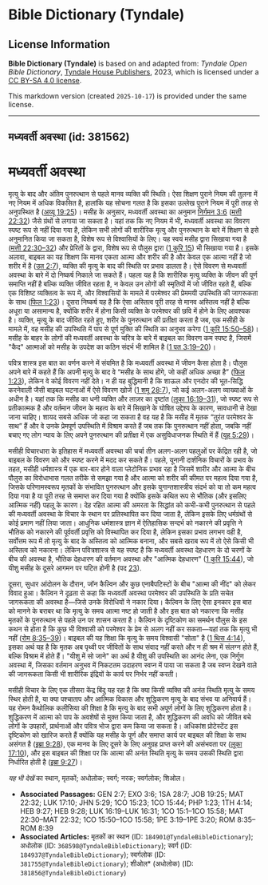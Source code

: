# Bible Dictionary (Tyndale)

## License Information

**Bible Dictionary (Tyndale)** is based on and adapted from: _Tyndale Open Bible Dictionary_, [Tyndale House Publishers](https://tyndaleopenresources.com/), 2023, which is licensed under a [CC BY-SA 4.0 license](https://creativecommons.org/licenses/by-sa/4.0/legalcode.en).

This markdown version (created `2025-10-17`) is provided under the same license.



--------------------------------

## मध्यवर्ती अवस्था (id: 381562)

मध्यवर्ती अवस्था
================

मृत्यु के बाद और अंतिम पुनरुत्थान से पहले मानव व्यक्ति की स्थिति। ऐसा शिक्षण पुराने नियम की तुलना में नए नियम में अधिक विकसित है, हालांकि यह सोचना गलत है कि इसका उल्लेख पुराने नियम में पूरी तरह से अनुपस्थित है ([अय्यू 19:25](https://ref.ly/Job19:25))। मसीह के अनुसार, मध्यवर्ती अवस्था का अनुमान [निर्गमन 3:6](https://ref.ly/Exod3:6) ([मत्ती 22:32](https://ref.ly/Matt22:32)) जैसे ग्रंथों से लगाया जा सकता है। यहां तक कि नए नियम में भी, मध्यवर्ती अवस्था का विवरण स्पष्ट रूप से नहीं दिया गया है, लेकिन सभी लोगों की शारीरिक मृत्यु और पुनरुत्थान के बारे में शिक्षण से इसे अनुमानित किया जा सकता है, विशेष रूप से विश्वासियों के लिए। यह स्वयं मसीह द्वारा सिखाया गया है ([मत्ती 22:30–32](https://ref.ly/Matt22:30-Matt22:32)) और प्रेरितों के द्वारा, विशेष रूप से पौलुस द्वारा ([1 कुरि 15](https://ref.ly/1Cor15:1-1Cor15:58)) भी सिखाया गया है। इसके अलावा, बाइबल का यह शिक्षण कि मानव एकता आत्मा और शरीर की है और केवल एक आत्मा नहीं है जो शरीर में है ([उत 2:7](https://ref.ly/Gen2:7)), व्यक्ति की मृत्यु के बाद की स्थिति पर प्रभाव डालता है। ऐसे विवरण से मध्यवर्ती अवस्था के बारे में दो निष्कर्ष निकाले जा सकते हैं। पहला यह है कि शारीरिक मृत्यु व्यक्ति के जीवन की पूर्ण समाप्ति नहीं है बल्कि व्यक्ति जीवित रहता है, न केवल उन लोगों की स्मृतियों में जो जीवित रहते हैं, बल्कि एक विशिष्ट व्यक्तित्व के रूप में, और विश्वासियों के मामले में परमेश्वर की प्रेममयी उपस्थिति की जागरूकता के साथ ([फिल 1:23](https://ref.ly/Phil1:23))। दूसरा निष्कर्ष यह है कि ऐसा अस्तित्व पूरी तरह से मानव अस्तित्व नहीं है बल्कि अधूरा या असामान्य है, क्योंकि शरीर में होना किसी व्यक्ति के परमेश्वर की छवि में होने के लिए आवश्यक है। व्यक्ति, मृत्यु के बाद जीवित रहते हुए, शरीर के पुनरुत्थान की प्रतीक्षा करता है जब, एक मसीही के मामले में, वह मसीह की उपस्थिति में पाप से पूर्ण मुक्ति की स्थिति का अनुभव करेगा ([1 कुरि 15:50–58](https://ref.ly/1Cor15:50-1Cor15:58))। मसीह के बाहर के लोगों की मध्यवर्ती अवस्था के चरित्र के बारे में बाइबल का विवरण कम स्पष्ट है, जिसमें "कैद" आत्माओं को मसीह के उपदेश का कठिन संदर्भ भी शामिल है ([1 पत 3:19–20](https://ref.ly/1Pet3:19-1Pet3:20))।

पवित्र शास्त्र इस बात का वर्णन करने में संयमित है कि मध्यवर्ती अवस्था में जीवन कैसा होता है। पौलुस अपने बारे में कहते हैं कि अपनी मृत्यु के बाद वे “मसीह के साथ होंगे, जो कहीं अधिक अच्छा है” ([फिल 1:23](https://ref.ly/Phil1:23)), लेकिन वे कोई विवरण नहीं देते। न ही यह बुद्धिमानी है कि शाऊल और एनदोर की भूत\-सिद्धि करनेवाली जैसी बाइबल घटनाओं में ऐसे विवरण खोजें ([1 शमू 28:7](https://ref.ly/1Sam28:7)), जो कई अलग\-अलग व्याख्याओं के अधीन है। यहां तक कि मसीह का धनी व्यक्ति और लाज़र का दृष्टांत ([लूका 16:19–31](https://ref.ly/Luke16:19-Luke16:31)), जो स्पष्ट रूप से प्रतीकात्मक है और वर्तमान जीवन के महत्व के बारे में सिखाने के घोषित उद्देश्य के कारण, सावधानी से देखा जाना चाहिए। शायद सबसे अधिक जो कहा जा सकता है वह यह है कि मसीह में मृतक “तुरंत परमेश्वर के साथ” हैं और वे उनके प्रेमपूर्ण उपस्थिति में विश्राम करते हैं जब तक कि पुनरुत्थान नहीं होता, जबकि नहीं बचाए गए लोग न्याय के लिए अपने पुनरुत्थान की प्रतीक्षा में एक असुविधाजनक स्थिति में हैं ([यूह 5:29](https://ref.ly/John5:29))।

मसीही विचारधारा के इतिहास में मध्यवर्ती अवस्था की चर्चा तीन अलग\-अलग पहलुओं पर केंद्रित रही है, जो बाइबल के विवरण को और स्पष्ट करने में मदद कर सकते हैं। पहले, यूनानी दार्शनिक विचारों के प्रभाव के तहत, मसीही धर्मशास्त्र में एक बार\-बार होने वाला प्लेटोनिक प्रभाव रहा है जिसमें शारीर और आत्मा के बीच पौलुस का विरोधाभास गलत तरीके से समझा गया है और आत्मा को शरीर की कीमत पर महत्व दिया गया है, जिसके परिणामस्वरूप मृतकों के संभावित पुनरुत्थान और इसके युगान्तशास्त्रीय संदर्भ को या तो कम महत्व दिया गया है या पूरी तरह से समाप्त कर दिया गया है क्योंकि इसके कथित रूप से भौतिक (और इसलिए आत्मिक नहीं) पहलू के कारण। देह रहित आत्मा की अमरता के सिद्धांत को कभी\-कभी पुनरुत्थान से पहले की मध्यवर्ती अवस्था के विचार के स्थान पर प्रतिस्थापित कर दिया जाता है, लेकिन इसके लिए धर्मग्रंथों से कोई प्रमाण नहीं लिया जाता। आधुनिक धर्मशास्त्र ज्ञान में ऐतिहासिक सन्दर्भ को नकारने की प्रवृत्ति ने भौतिक को नकारने की पूर्ववर्ती प्रवृत्ति को विस्थापित कर दिया है, लेकिन इसका प्रभाव लगभग वही है, सर्वोत्तम रूप में तो मृत्यु के बाद के अस्तित्व को आत्मिक बनाना, और सबसे खराब रूप में तो ऐसे किसी भी अस्तित्व को नकारना। लेकिन पवित्रशास्त्र से यह स्पष्ट है कि मध्यवर्ती अवस्था देहधारण के दो चरणों के बीच की अवस्था है, भौतिक देहधारण की वर्तमान अवस्था और "आत्मिक देहधारण" ([1 कुरि 15:44](https://ref.ly/1Cor15:44)), जो यीशु मसीह के दूसरे आगमन पर घटित होनी है (पद [23](https://ref.ly/1Cor15:23)).

दूसरा, सुधार आंदोलन के दौरान, जॉन कैल्विन और कुछ एनाबैपटिस्टों के बीच "आत्मा की नींद" को लेकर विवाद हुआ। कैल्विन ने दृढ़ता से कहा कि मध्यवर्ती अवस्था परमेश्वर की उपस्थिति के प्रति सचेत जागरूकता की अवस्था है—जिसे उनके विरोधियों ने नकार दिया। कैल्विन के लिए ऐसा इनकार इस बात को मानने के बराबर था कि मृत्यु के समय आत्मा नष्ट हो जाती है और इस बात को नकारना कि मसीह मृतकों के पुनरुत्थान से पहले उन पर शासन करता है। कैल्विन के दृष्टिकोण का समर्थन पौलुस के इस कथन से होता है कि कुछ भी विश्वासी को परमेश्वर के प्रेम से अलग नहीं कर सकता—यहां तक कि मृत्यु भी नहीं ([रोम 8:35–39](https://ref.ly/Rom8:35-Rom8:39))। बाइबल की यह शिक्षा कि मृत्यु के समय विश्वासी "सोता" है ([1 थिस 4:14](https://ref.ly/1Thess4:14)), इसका अर्थ यह है कि मृतक अब पृथ्वी पर जीवितों के साथ संवाद नहीं करते और न ही श्रम में संलग्न होते हैं, बल्कि विश्राम में होते हैं। "यीशु में सो जाने" का अर्थ है यीशु की उपस्थिति का आनंद लेना, एक निर्गुण अवस्था में, जिसका वर्तमान अनुभव में निकटतम उदाहरण स्वप्न में पाया जा सकता है जब स्वप्न देखने वाले की जागरूकता किसी भी शारीरिक इंद्रियों के कार्य पर निर्भर नहीं करती।

मसीही विचार के लिए एक तीसरा केंद्र बिंदु यह रहा है कि क्या किसी व्यक्ति की अनंत स्थिति मृत्यु के समय स्थिर होती है, या क्या पश्चाताप और आत्मिक विकास और शुद्धिकरण मृत्यु के बाद संभव या अनिवार्य हैं। यह रोमन कैथोलिक कलीसिया की शिक्षा है कि मृत्यु के बाद सभी अपूर्ण लोगों के लिए शुद्धिकरण होता है। शुद्धिकरण में आत्मा को पाप के अवशेषों से मुक्त किया जाता है, और शुद्धिकरण की अवधि को जीवित बचे लोगों के उपहारों, प्रार्थनाओं और पवित्र भोज द्वारा कम किया जा सकता है। अधिकांश प्रोटेस्टेंट इस दृष्टिकोण को खारिज करते हैं क्योंकि यह मसीह के पूर्ण और समाप्त कार्य पर बाइबल की शिक्षा के साथ असंगत है ([इब्रा 9:28](https://ref.ly/Heb9:28)), एक मानव के लिए दूसरे के लिए अनुग्रह प्राप्त करने की असंभवता पर ([लूका 17:10](https://ref.ly/Luke17:10)), और इस बाइबल की शिक्षा पर कि आत्मा की अनंत स्थिति मृत्यु के समय उसकी स्थिति द्वारा निर्धारित होती है ([इब्रा 9:27](https://ref.ly/Heb9:27))।

*यह भी देखें* का स्थान, मृतकों; अधोलोक; स्वर्ग; नरक; स्वर्गलोक; शिओल।

* **Associated Passages:** GEN 2:7; EXO 3:6; 1SA 28:7; JOB 19:25; MAT 22:32; LUK 17:10; JHN 5:29; 1CO 15:23; 1CO 15:44; PHP 1:23; 1TH 4:14; HEB 9:27; HEB 9:28; LUK 16:19–LUK 16:31; 1CO 15:1–1CO 15:58; MAT 22:30–MAT 22:32; 1CO 15:50–1CO 15:58; 1PE 3:19–1PE 3:20; ROM 8:35–ROM 8:39
* **Associated Articles:** मृतकों का स्थान (ID: `184901@TyndaleBibleDictionary`); अधोलोक (ID: `368598@TyndaleBibleDictionary`); स्वर्ग (ID: `184937@TyndaleBibleDictionary`); स्वर्गलोक (ID: `381755@TyndaleBibleDictionary`); शीओल* (अधोलोक) (ID: `381856@TyndaleBibleDictionary`)

